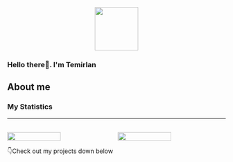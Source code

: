 <div id="header" align="center">
  <img src="https://media.giphy.com/media/M9gbBd9nbDrOTu1Mqx/giphy.gif" width="100"/>
</div>

### Hello there👋. I'm Temirlan

<!--
**Temirln/Temirln** is a ✨ _special_ ✨ repository because its `README.md` (this file) appears on your GitHub profile.

Here are some ideas to get you started:

- 🔭 I’m currently working on ...
- 🌱 I’m currently learning ...
- 👯 I’m looking to collaborate on ...
- 🤔 I’m looking for help with ...
- 💬 Ask me about ...
- 📫 How to reach me: ...
- 😄 Pronouns: ...
- ⚡ Fun fact: ...
-->

## About me


### My Statistics
---
<br>
<div style="display: flex; justify-content: space-between">
<img width="49.5%" src="https://github-readme-stats.vercel.app/api?username=Temirln&show_icons=true&theme=dark&hide_border=true" />
<img width="49.5%" src="https://github-readme-streak-stats.herokuapp.com/?user=Temirln&theme=dark&hide_border=true" />
</div>

👇Check out my projects down below

